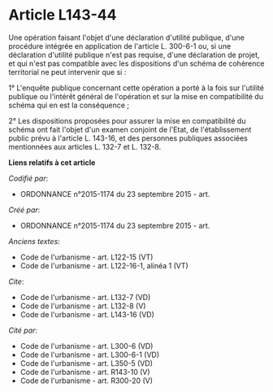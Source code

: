 # Article L143-44

Une opération faisant l'objet d'une déclaration d'utilité publique, d'une procédure intégrée en application de l'article L.
300-6-1 ou, si une déclaration d'utilité publique n'est pas requise, d'une déclaration de projet, et qui n'est pas compatible
avec les dispositions d'un schéma de cohérence territorial ne peut intervenir que si : 

1° L'enquête publique concernant cette opération a porté à la fois sur l'utilité publique ou l'intérêt général de l'opération
et sur la mise en compatibilité du schéma qui en est la conséquence ; 

2° Les dispositions proposées pour assurer la mise en compatibilité du schéma ont fait l'objet d'un examen conjoint de
l'Etat, de l'établissement public prévu à l'article L. 143-16, et des personnes publiques associées mentionnées aux articles
L. 132-7 et L. 132-8.

**Liens relatifs à cet article**

_Codifié par_:

  - ORDONNANCE n°2015-1174 du 23 septembre 2015 - art.

_Créé par_:

  - ORDONNANCE n°2015-1174 du 23 septembre 2015 - art.

_Anciens textes_:

  - Code de l'urbanisme - art. L122-15 (VT)
  - Code de l'urbanisme - art. L122-16-1, alinéa 1 (VT)

_Cite_:

  - Code de l'urbanisme - art. L132-7 (VD)
  - Code de l'urbanisme - art. L132-8 (V)
  - Code de l'urbanisme - art. L143-16 (VD)

_Cité par_:

  - Code de l'urbanisme - art. L300-6 (VD)
  - Code de l'urbanisme - art. L300-6-1 (VD)
  - Code de l'urbanisme - art. L350-5 (VD)
  - Code de l'urbanisme - art. R143-10 (V)
  - Code de l'urbanisme - art. R300-20 (V)
